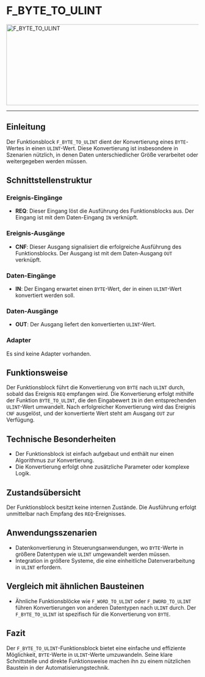 # F_BYTE_TO_ULINT

<img width="1451" height="212" alt="F_BYTE_TO_ULINT" src="https://github.com/user-attachments/assets/d4e7fc4c-195c-4c12-b30d-9326c5eea4de" />

* * * * * * * * * *
## Einleitung
Der Funktionsblock `F_BYTE_TO_ULINT` dient der Konvertierung eines `BYTE`-Wertes in einen `ULINT`-Wert. Diese Konvertierung ist insbesondere in Szenarien nützlich, in denen Daten unterschiedlicher Größe verarbeitet oder weitergegeben werden müssen.

## Schnittstellenstruktur

### **Ereignis-Eingänge**
- **REQ**: Dieser Eingang löst die Ausführung des Funktionsblocks aus. Der Eingang ist mit dem Daten-Eingang `IN` verknüpft.

### **Ereignis-Ausgänge**
- **CNF**: Dieser Ausgang signalisiert die erfolgreiche Ausführung des Funktionsblocks. Der Ausgang ist mit dem Daten-Ausgang `OUT` verknüpft.

### **Daten-Eingänge**
- **IN**: Der Eingang erwartet einen `BYTE`-Wert, der in einen `ULINT`-Wert konvertiert werden soll.

### **Daten-Ausgänge**
- **OUT**: Der Ausgang liefert den konvertierten `ULINT`-Wert.

### **Adapter**
Es sind keine Adapter vorhanden.

## Funktionsweise
Der Funktionsblock führt die Konvertierung von `BYTE` nach `ULINT` durch, sobald das Ereignis `REQ` empfangen wird. Die Konvertierung erfolgt mithilfe der Funktion `BYTE_TO_ULINT`, die den Eingabewert `IN` in den entsprechenden `ULINT`-Wert umwandelt. Nach erfolgreicher Konvertierung wird das Ereignis `CNF` ausgelöst, und der konvertierte Wert steht am Ausgang `OUT` zur Verfügung.

## Technische Besonderheiten
- Der Funktionsblock ist einfach aufgebaut und enthält nur einen Algorithmus zur Konvertierung.
- Die Konvertierung erfolgt ohne zusätzliche Parameter oder komplexe Logik.

## Zustandsübersicht
Der Funktionsblock besitzt keine internen Zustände. Die Ausführung erfolgt unmittelbar nach Empfang des `REQ`-Ereignisses.

## Anwendungsszenarien
- Datenkonvertierung in Steuerungsanwendungen, wo `BYTE`-Werte in größere Datentypen wie `ULINT` umgewandelt werden müssen.
- Integration in größere Systeme, die eine einheitliche Datenverarbeitung in `ULINT` erfordern.

## Vergleich mit ähnlichen Bausteinen
- Ähnliche Funktionsblöcke wie `F_WORD_TO_ULINT` oder `F_DWORD_TO_ULINT` führen Konvertierungen von anderen Datentypen nach `ULINT` durch. Der `F_BYTE_TO_ULINT` ist spezifisch für die Konvertierung von `BYTE`.

## Fazit
Der `F_BYTE_TO_ULINT`-Funktionsblock bietet eine einfache und effiziente Möglichkeit, `BYTE`-Werte in `ULINT`-Werte umzuwandeln. Seine klare Schnittstelle und direkte Funktionsweise machen ihn zu einem nützlichen Baustein in der Automatisierungstechnik.
